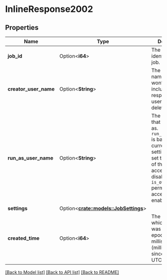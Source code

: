 # InlineResponse2002

## Properties

Name | Type | Description | Notes
------------ | ------------- | ------------- | -------------
**job_id** | Option<**i64**> | The canonical identifier for this job. | [optional]
**creator_user_name** | Option<**String**> | The creator user name. This field won’t be included in the response if the user has been deleted. | [optional]
**run_as_user_name** | Option<**String**> | The user name that the job runs as. `run_as_user_name` is based on the current job settings, and is set to the creator of the job if job access control is disabled, or the `is_owner` permission if job access control is enabled. | [optional]
**settings** | Option<[**crate::models::JobSettings**](JobSettings.md)> |  | [optional]
**created_time** | Option<**i64**> | The time at which this job was created in epoch milliseconds (milliseconds since 1/1/1970 UTC). | [optional]

[[Back to Model list]](../README.md#documentation-for-models) [[Back to API list]](../README.md#documentation-for-api-endpoints) [[Back to README]](../README.md)


